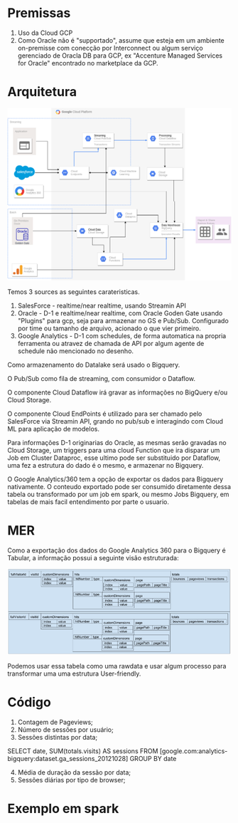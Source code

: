 # Premissas
1. Uso da Cloud GCP
2. Como Oracle não é "supportado", assume que esteja em um ambiente on-premisse com conecção por Interconnect ou algum serviço gerenciado de Oracla DB para GCP, ex "Accenture Managed Services for Oracle" encontrado no marketplace da GCP.

# Arquitetura
![](/arquitetura.png)

Temos 3 sources as seguintes carateristicas.
1. SalesForce - realtime/near realtime, usando Streamin API
2. Oracle - D-1 e realtime/near realtime, com Oracle Goden Gate usando "Plugins" para gcp, seja para armazenar no GS e Pub/Sub. Configurado por time ou tamanho de arquivo, acionado o que vier primeiro.
3. Google Analytics - D-1 com schedules, de forma automatica na propria ferramenta ou atravez de chamada de API por algum agente de schedule não mencionado no desenho.

Como armazenamento do Datalake será usado o Bigquery.

O Pub/Sub como fila de streaming, com consumidor o Dataflow.

O componente Cloud Dataflow irá gravar as informações no BigQuery e/ou Cloud Storage.

O componente Cloud EndPoints é utilizado para ser chamado pelo SalesForce via Streamin API, grando no pub/sub e interagindo com Cloud ML para aplicação de modelos.

Para informações D-1 originarias do Oracle, as mesmas serão gravadas no Cloud Storage, um triggers para uma cloud Function que ira disparar um Job em Cluster Dataproc, esse ultimo pode ser substituido por Dataflow, uma fez a estrutura do dado é o mesmo, e armazenar no Bigquery.

O Google Analytics/360 tem a opção de exportar os dados para Bigquery nativamente. O conteudo exportado pode ser consumido diretamente dessa tabela ou transformado por um job em spark, ou mesmo Jobs Bigquery, em tabelas de mais facil entendimento por parte o usuario.

# MER
Como a exportação dos dados do Google Analytics 360 para o Bigquery é Tabular, a informação possui a seguinte visão estruturada:

![](/BQ-Rows.png)

Podemos usar essa tabela como uma rawdata e usar algum processo para transformar uma uma estrutura User-friendly.

# Código
1. Contagem de Pageviews;
2. Número de sessões por usuário;
3. Sessões distintas por data;

SELECT date, 
SUM(totals.visits) AS sessions
FROM [google.com:analytics-bigquery:dataset.ga_sessions_20121028]
GROUP BY date

4. Média de duração da sessão por data;
5. Sessões diárias por tipo de browser;

# Exemplo em spark
